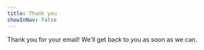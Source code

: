 ```yaml
---
title: Thank you
showInNav: false
---
```


Thank you for your email! We'll get back to you as soon as we can.